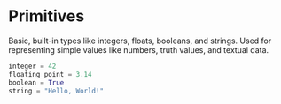# Primitives

Basic, built-in types like integers, floats, booleans, and strings.
Used for representing simple values like numbers, truth values, and textual data.

```python
integer = 42
floating_point = 3.14
boolean = True
string = "Hello, World!"
```
